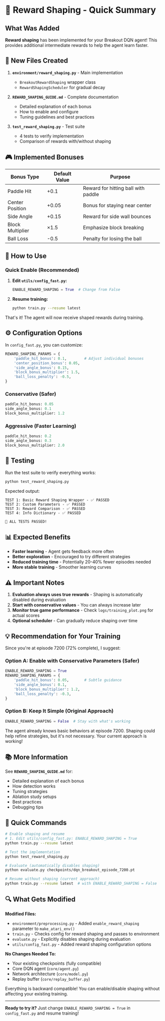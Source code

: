 # 🎯 Reward Shaping - Quick Summary

## What Was Added

**Reward shaping** has been implemented for your Breakout DQN agent! This provides additional intermediate rewards to help the agent learn faster.

## 📁 New Files Created

1. **`environment/reward_shaping.py`** - Main implementation
   - `BreakoutRewardShaping` wrapper class
   - `RewardShapingScheduler` for gradual decay
   
2. **`REWARD_SHAPING_GUIDE.md`** - Complete documentation
   - Detailed explanation of each bonus
   - How to enable and configure
   - Tuning guidelines and best practices
   
3. **`test_reward_shaping.py`** - Test suite
   - 4 tests to verify implementation
   - Comparison of rewards with/without shaping

## 🎮 Implemented Bonuses

| Bonus Type       | Default Value | Purpose                             |
| ---------------- | ------------- | ----------------------------------- |
| Paddle Hit       | +0.1          | Reward for hitting ball with paddle |
| Center Position  | +0.05         | Bonus for staying near center       |
| Side Angle       | +0.15         | Reward for side wall bounces        |
| Block Multiplier | ×1.5          | Emphasize block breaking            |
| Ball Loss        | -0.5          | Penalty for losing the ball         |

## 🚀 How to Use

### Quick Enable (Recommended)

1. **Edit `utils/config_fast.py`:**
   ```python
   ENABLE_REWARD_SHAPING = True  # Change from False
   ```

2. **Resume training:**
   ```bash
   python train.py --resume latest
   ```

That's it! The agent will now receive shaped rewards during training.

## ⚙️ Configuration Options

In `config_fast.py`, you can customize:

```python
REWARD_SHAPING_PARAMS = {
    'paddle_hit_bonus': 0.1,        # Adjust individual bonuses
    'center_position_bonus': 0.05,
    'side_angle_bonus': 0.15,
    'block_bonus_multiplier': 1.5,
    'ball_loss_penalty': -0.5,
}
```

### Conservative (Safer)
```python
paddle_hit_bonus: 0.05
side_angle_bonus: 0.1
block_bonus_multiplier: 1.2
```

### Aggressive (Faster Learning)
```python
paddle_hit_bonus: 0.2
side_angle_bonus: 0.3
block_bonus_multiplier: 2.0
```

## 🧪 Testing

Run the test suite to verify everything works:

```bash
python test_reward_shaping.py
```

Expected output:
```
TEST 1: Basic Reward Shaping Wrapper - ✅ PASSED
TEST 2: Custom Parameters - ✅ PASSED
TEST 3: Reward Comparison - ✅ PASSED
TEST 4: Info Dictionary - ✅ PASSED

🎉 ALL TESTS PASSED!
```

## 📊 Expected Benefits

- **Faster learning** - Agent gets feedback more often
- **Better exploration** - Encouraged to try different strategies
- **Reduced training time** - Potentially 20-40% fewer episodes needed
- **More stable training** - Smoother learning curves

## ⚠️ Important Notes

1. **Evaluation always uses true rewards** - Shaping is automatically disabled during evaluation
2. **Start with conservative values** - You can always increase later
3. **Monitor true game performance** - Check `logs/training_plot.png` for actual scores
4. **Optional scheduler** - Can gradually reduce shaping over time

## 💡 Recommendation for Your Training

Since you're at episode 7200 (72% complete), I suggest:

### Option A: Enable with Conservative Parameters (Safer)
```python
ENABLE_REWARD_SHAPING = True
REWARD_SHAPING_PARAMS = {
    'paddle_hit_bonus': 0.05,       # Subtle guidance
    'side_angle_bonus': 0.1,
    'block_bonus_multiplier': 1.2,
    'ball_loss_penalty': -0.3,
}
```

### Option B: Keep It Simple (Original Approach)
```python
ENABLE_REWARD_SHAPING = False  # Stay with what's working
```

The agent already knows basic behaviors at episode 7200. Shaping could help refine strategies, but it's not necessary. Your current approach is working!

## 📚 More Information

See **`REWARD_SHAPING_GUIDE.md`** for:
- Detailed explanation of each bonus
- How detection works
- Tuning strategies
- Ablation study setups
- Best practices
- Debugging tips

## 🎯 Quick Commands

```bash
# Enable shaping and resume
# 1. Edit utils/config_fast.py: ENABLE_REWARD_SHAPING = True
python train.py --resume latest

# Test the implementation
python test_reward_shaping.py

# Evaluate (automatically disables shaping)
python evaluate.py checkpoints/dqn_breakout_episode_7200.pt

# Resume without shaping (current approach)
python train.py --resume latest  # with ENABLE_REWARD_SHAPING = False
```

## 🔍 What Gets Modified

**Modified Files:**
- `environment/preprocessing.py` - Added `enable_reward_shaping` parameter to `make_atari_env()`
- `train.py` - Checks config for reward shaping and passes to environment
- `evaluate.py` - Explicitly disables shaping during evaluation
- `utils/config_fast.py` - Added reward shaping configuration options

**No Changes Needed To:**
- Your existing checkpoints (fully compatible)
- Core DQN agent (`core/agent.py`)
- Network architecture (`core/model.py`)
- Replay buffer (`core/replay_buffer.py`)

Everything is backward compatible! You can enable/disable shaping without affecting your existing training.

---

**Ready to try it?** Just change `ENABLE_REWARD_SHAPING = True` in `config_fast.py` and resume training!
